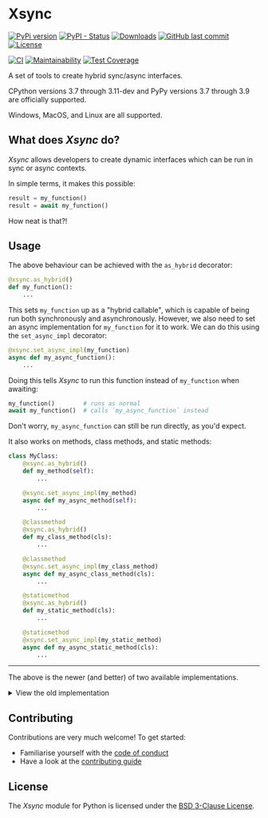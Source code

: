 # Xsync

[![PyPi version](https://img.shields.io/pypi/v/Xsync.svg)](https://pypi.python.org/pypi/Xsync/)
[![PyPI - Status](https://img.shields.io/pypi/status/Xsync)](https://pypi.python.org/pypi/Xsync/)
[![Downloads](https://pepy.tech/badge/Xsync)](https://pepy.tech/project/Xsync)
[![GitHub last commit](https://img.shields.io/github/last-commit/parafoxia/Xsync)](https://github.com/parafoxia/Xsync)
[![License](https://img.shields.io/github/license/parafoxia/Xsync.svg)](https://github.com/parafoxia/Xsync/blob/main/LICENSE)

[![CI](https://github.com/parafoxia/Xsync/actions/workflows/ci.yml/badge.svg)](https://github.com/parafoxia/Xsync/actions/workflows/ci.yml)
[![Maintainability](https://api.codeclimate.com/v1/badges/8819bdebb2d4aa8dfcb7/maintainability)](https://codeclimate.com/github/parafoxia/Xsync/maintainability)
[![Test Coverage](https://api.codeclimate.com/v1/badges/8819bdebb2d4aa8dfcb7/test_coverage)](https://codeclimate.com/github/parafoxia/Xsync/test_coverage)
<!-- [![Read the Docs](https://img.shields.io/readthedocs/Xsync)](https://Xsync.readthedocs.io/en/latest/index.html) -->

A set of tools to create hybrid sync/async interfaces.

CPython versions 3.7 through 3.11-dev and PyPy versions 3.7 through 3.9 are officially supported.

Windows, MacOS, and Linux are all supported.

## What does *Xsync* do?

*Xsync* allows developers to create dynamic interfaces which can be run in sync or async contexts.

In simple terms, it makes this possible:

```py
result = my_function()
result = await my_function()
```

How neat is that?!

## Usage

The above behaviour can be achieved with the `as_hybrid` decorator:

```py
@xsync.as_hybrid()
def my_function():
    ...
```

This sets `my_function` up as a "hybrid callable", which is capable of being run both synchronously and asynchronously.
However, we also need to set an async implementation for `my_function` for it to work.
We can do this using the `set_async_impl` decorator:

```py
@xsync.set_async_impl(my_function)
async def my_async_function():
    ...
```

Doing this tells *Xsync* to run this function instead of `my_function` when awaiting:

```py
my_function()        # runs as normal
await my_function()  # calls `my_async_function` instead
```

Don't worry, `my_async_function` can still be run directly, as you'd expect.

It also works on methods, class methods, and static methods:

```py
class MyClass:
    @xsync.as_hybrid()
    def my_method(self):
        ...

    @xsync.set_async_impl(my_method)
    async def my_async_method(self):
        ...

    @classmethod
    @xsync.as_hybrid()
    def my_class_method(cls):
        ...

    @classmethod
    @xsync.set_async_impl(my_class_method)
    async def my_async_class_method(cls):
        ...

    @staticmethod
    @xsync.as_hybrid()
    def my_static_method(cls):
        ...

    @staticmethod
    @xsync.set_async_impl(my_static_method)
    async def my_async_static_method(cls):
        ...
```

***

The above is the newer (and better) of two available implementations.

<details>
<summary>View the old implementation</summary>

The above behaviour can be achieved with the `maybe_async` decorator:

```py
@xsync.maybe_async()
def my_function():
    ...
```

This sets `my_function` up as a "hybrid callable", which is capable of being run both synchronously and asynchronously.
However, we also need to set an async implementation for `my_function` for it to work.
We can do this by creating another function of the same name, but with an `_async_` prefix:

```py
async def _async_my_function():
    ...
```

*Xsync* searches for a function with the name of the original function prefixed by `_async_` at runtime, and runs this instead when awaiting:

```py
my_function()        # runs as normal
await my_function()  # calls `_async_my_function` instead
```

It also works on methods and class methods:

```py
class MyClass:
    @xsync.maybe_async()
    def my_method(self):
        ...

    async def _async_my_method(self):
        ...

    @classmethod
    @xsync.maybe_async()
    def my_class_method(cls):
        ...

    @classmethod
    async def _async_my_class_method(cls):
        ...
```

**This implementation does not work with static methods.**
</details>

## Contributing

Contributions are very much welcome! To get started:

* Familiarise yourself with the [code of conduct](https://github.com/parafoxia/Xsync/blob/main/CODE_OF_CONDUCT.md)
* Have a look at the [contributing guide](https://github.com/parafoxia/Xsync/blob/main/CONTRIBUTING.md)

## License

The *Xsync* module for Python is licensed under the [BSD 3-Clause License](https://github.com/parafoxia/Xsync/blob/main/LICENSE).
